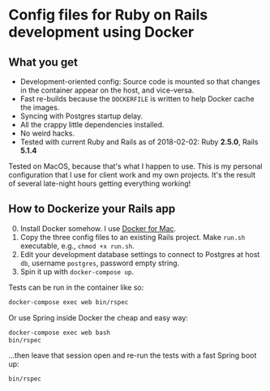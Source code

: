 # Config files for Ruby on Rails development using Docker

## What you get

* Development-oriented config: Source code is mounted so that changes in the container appear on the host, and vice-versa.
* Fast re-builds because the `DOCKERFILE` is written to help Docker cache the images.
* Syncing with Postgres startup delay.
* All the crappy little dependencies installed.
* No weird hacks.
* Tested with current Ruby and Rails as of 2018-02-02: Ruby **2.5.0**, Rails **5.1.4**


Tested on MacOS, because that's what
I happen to use. This is my personal configuration that I use for client work
and my own projects. It's the result of several late-night hours getting everything working!


## How to Dockerize your Rails app

0. Install Docker somehow. I use [Docker for Mac](https://www.docker.com/docker-mac).
1. Copy the three config files to an existing Rails project. Make `run.sh` executable, e.g., `chmod +x run.sh`.
2. Edit your development database settings to connect to Postgres at host `db`, username `postgres`, password empty string.
3. Spin it up with `docker-compose up`.

Tests can be run in the container like so:

```bash
docker-compose exec web bin/rspec
```

Or use Spring inside Docker the cheap and easy way:

```bash
docker-compose exec web bash
bin/rspec
```

...then leave that session open and re-run the tests with
a fast Spring boot up:

```bash
bin/rspec
```
